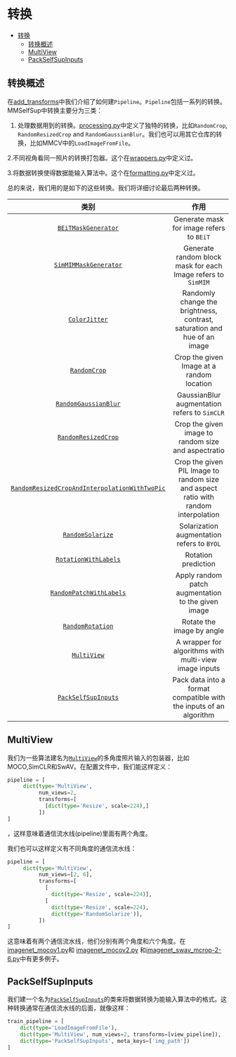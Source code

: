 # 转换

- [转换](<>)
  - [转换概述](#转换概述)
  - [MultiView](#MultiView)
  - [PackSelfSupInputs](#PackSelfSupInputs)

## 转换概述

在[add_transforms](./add_transforms.md)中我们介绍了如何建`Pipeline`。`Pipeline`包括一系列的转换。MMSelfSup中转换主要分为三类：

1. 处理数据用到的转换。[processing.py](https://github.com/open-mmlab/mmselfsup/blob/1.x/mmselfsup/datasets/transforms/processing.py)中定义了独特的转换，比如`RandomCrop`, `RandomResizedCrop` and `RandomGaussianBlur`。我们也可以用其它仓库的转换，比如MMCV中的`LoadImageFromFile`。

2.不同视角看同一照片的转换打包器。这个在[wrappers.py](https://github.com/open-mmlab/mmselfsup/blob/1.x/mmselfsup/datasets/transforms/wrappers.py)中定义过。

3.将数据转换使得数据能输入算法中。这个在[formatting.py](https://github.com/open-mmlab/mmselfsup/blob/1.x/mmselfsup/datasets/transforms/formatting.py)中定义过。

总的来说，我们用的是如下的这些转换。我们将详细讨论最后两种转换。

|                                                      类别                                                      |                                      作用                                      |
| :-------------------------------------------------------------------------------------------------------------: | :--------------------------------------------------------------------------------: |
|                           [`BEiTMaskGenerator`](mmselfsup.datasets.BEiTMaskGenerator)                           |                      Generate mask for image refers to `BEiT`                      |
|                         [`SimMIMMaskGenerator`](mmselfsup.datasets.SimMIMMaskGenerator)                         |            Generate random block mask for each Image refers to `SimMIM`            |
|                                 [`ColorJitter`](mmselfsup.datasets.ColorJitter)                                 |      Randomly change the brightness, contrast, saturation and hue of an image      |
|                                  [`RandomCrop`](mmselfsup.datasets.RandomCrop)                                  |                     Crop the given Image at a random location                      |
|                          [`RandomGaussianBlur`](mmselfsup.datasets.RandomGaussianBlur)                          |                    GaussianBlur augmentation refers to `SimCLR`                    |
|                           [`RandomResizedCrop`](mmselfsup.datasets.RandomResizedCrop)                           |                Crop the given image to random size and aspectratio                 |
| [`RandomResizedCropAndInterpolationWithTwoPic`](mmselfsup.datasets.RandomResizedCropAndInterpolationWithTwoPic) | Crop the given PIL Image to random size and aspect ratio with random interpolation |
|                              [`RandomSolarize`](mmselfsup.datasets.RandomSolarize)                              |                     Solarization augmentation refers to `BYOL`                     |
|                          [`RotationWithLabels`](mmselfsup.datasets.RotationWithLabels)                          |                                Rotation prediction                                 |
|                       [`RandomPatchWithLabels`](mmselfsup.datasets.RandomPatchWithLabels)                       |                 Apply random patch augmentation to the given image                 |
|                              [`RandomRotation`](mmselfsup.datasets.RandomRotation)                              |                             Rotate the image by angle                              |
|                             [`MultiView`](mmselfsup.datasets.transforms.MultiView)                              |               A wrapper for algorithms with multi-view image inputs                |
|                           [`PackSelfSupInputs`](mmselfsup.datasets.PackSelfSupInputs)                           |         Pack data into a format compatible with the inputs of an algorithm         |

## MultiView

我们为一些算法建名为[`MultiView`](mmselfsup.datasets.transforms.MultiView)的多角度照片输入的包装器，比如MOCO,SimCLR和SwAV。在配置文件中，我们能这样定义：

```python
pipeline = [
     dict(type='MultiView',
          num_views=2,
          transforms=[
            [dict(type='Resize', scale=224),]
          ])
]
```

，这样意味着通信流水线(pipeline)里面有两个角度。

我们也可以这样定义有不同角度的通信流水线：

```python
pipeline = [
     dict(type='MultiView',
          num_views=[2, 6],
          transforms=[
            [
              dict(type='Resize', scale=224)],
            [
              dict(type='Resize', scale=224),
              dict(type='RandomSolarize')],
          ])
]
```

这意味着有两个通信流水线，他们分别有两个角度和六个角度。在[imagenet_mocov1.py](https://github.com/open-mmlab/mmselfsup/blob/1.x/configs/selfsup/_base_/datasets/imagenet_mocov1.py)和 [imagenet_mocov2.py](https://github.com/open-mmlab/mmselfsup/blob/1.x/configs/selfsup/_base_/datasets/imagenet_mocov2.py) 和[imagenet_swav_mcrop-2-6.py](https://github.com/open-mmlab/mmselfsup/blob/1.x/configs/selfsup/_base_/datasets/imagenet_swav_mcrop-2-6.py)中有更多例子。

## PackSelfSupInputs

我们建一个名为[`PackSelfSupInputs`](mmselfsup.datasets.transforms.PackSelfSupInputs)的类来将数据转换为能输入算法中的格式。这种转换通常在通信流水线的后面，就像这样：

```python
train_pipeline = [
    dict(type='LoadImageFromFile'),
    dict(type='MultiView', num_views=2, transforms=[view_pipeline]),
    dict(type='PackSelfSupInputs', meta_keys=['img_path'])
]
```
